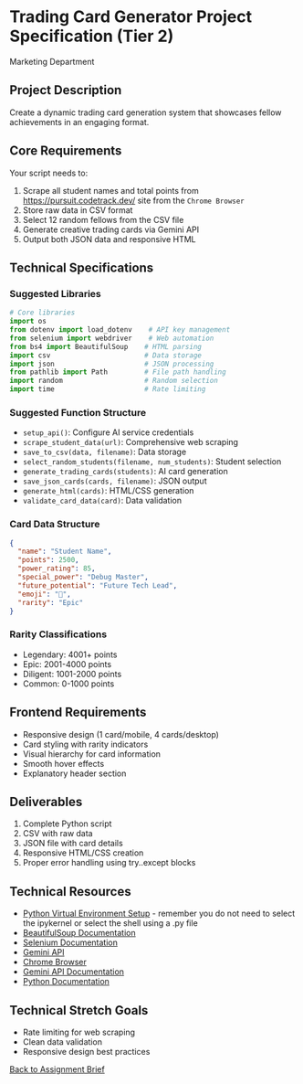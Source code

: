 # Trading Card Generator Project Specification (Tier 2)
Marketing Department

## Project Description
Create a dynamic trading card generation system that showcases fellow achievements in an engaging format.

## Core Requirements
Your script needs to:
1. Scrape all student names and total points from https://pursuit.codetrack.dev/ site from the `Chrome Browser`
2. Store raw data in CSV format
3. Select 12 random fellows from the CSV file
4. Generate creative trading cards via Gemini API
5. Output both JSON data and responsive HTML

## Technical Specifications

### Suggested Libraries
```python
# Core libraries
import os
from dotenv import load_dotenv    # API key management
from selenium import webdriver    # Web automation
from bs4 import BeautifulSoup    # HTML parsing
import csv                       # Data storage
import json                      # JSON processing
from pathlib import Path         # File path handling
import random                    # Random selection
import time                      # Rate limiting
```

### Suggested Function Structure
- `setup_api()`: Configure AI service credentials
- `scrape_student_data(url)`: Comprehensive web scraping
- `save_to_csv(data, filename)`: Data storage
- `select_random_students(filename, num_students)`: Student selection
- `generate_trading_cards(students)`: AI card generation
- `save_json_cards(cards, filename)`: JSON output
- `generate_html(cards)`: HTML/CSS generation
- `validate_card_data(card)`: Data validation

### Card Data Structure
```json
{
  "name": "Student Name",
  "points": 2500,
  "power_rating": 85,
  "special_power": "Debug Master",
  "future_potential": "Future Tech Lead",
  "emoji": "🚀",
  "rarity": "Epic"
}
```

### Rarity Classifications
- Legendary: 4001+ points
- Epic: 2001-4000 points
- Diligent: 1001-2000 points
- Common: 0-1000 points

## Frontend Requirements
- Responsive design (1 card/mobile, 4 cards/desktop)
- Card styling with rarity indicators
- Visual hierarchy for card information
- Smooth hover effects
- Explanatory header section

## Deliverables
1. Complete Python script
2. CSV with raw data
3. JSON file with card details
4. Responsive HTML/CSS creation
5. Proper error handling using try..except blocks

## Technical Resources
- [Python Virtual Environment Setup](https://github.com/jdrichards-pursuit/python-virtual-environment-setup) - remember you do not need to select the ipykernel or select the shell using a .py file
- [BeautifulSoup Documentation](https://beautiful-soup-4.readthedocs.io/en/latest/)
- [Selenium Documentation](https://selenium-python.readthedocs.io/)
- [Gemini API](https://cloud.google.com/vertex-ai/generative-ai/gemini/gemini-1.5-flash)
- [Chrome Browser](https://www.google.com/chrome/)
- [Gemini API Documentation](https://ai.google.dev/gemini-api/docs)
- [Python Documentation](https://docs.python.org/3/)

## Technical Stretch Goals

- Rate limiting for web scraping
- Clean data validation
- Responsive design best practices


[Back to Assignment Brief](./readme.md)